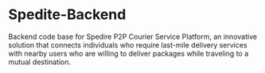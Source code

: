# Spedite-Backend
Backend code base for Spedire P2P Courier Service Platform, an innovative solution that connects individuals who require last-mile delivery services with nearby users who are willing to deliver packages while traveling to a mutual destination.
